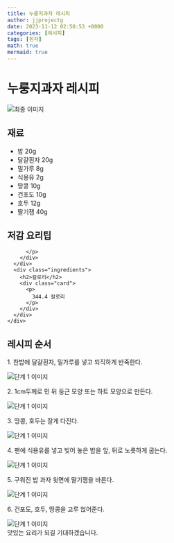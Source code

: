 ```yaml
---
title: 누룽지과자 레시피
author: jjprojectg
date: 2023-11-12 02:50:53 +0000
categories: [레시피]
tags: [흰자]
math: true
mermaid: true
---
```

<meta name="og:type" content="website"/>
<meta charset="UTF-8"/>
<div class="header">
  <h1>누룽지과자 레시피</h1>
</div>

<div class="container my-4">
  <div class="row">
    <div class="col-12 col-md-6">
      <div class="recipe-image">
        <img src="http://www.foodsafetykorea.go.kr/uploadimg/20141117/20141117053352_1416213232895.jpg" class="step-image" alt="최종 이미지"/>
      </div>
    </div>
    <div class="col-12 col-md-6">
      <div class="ingredients">
        <h2>재료</h2>
        <ul class="card">
          <li> 밥 20g </li>
          <li>  달걀흰자 20g </li>
          <li>  밀가루 8g </li>
          <li>  식용유 2g </li>
          <li>  땅콩 10g </li>
          <li>  건포도 10g </li>
          <li>  호두 12g </li>
          <li>  딸기잼 40g </li>
</ul>
      </div>
    </div>
    <div class="col-12 col-md-6">
      <div class="ingredients">
        <h2>저감 요리팁</h2>
        <div class="card"> 
          <p>
            
          </p>
        </div>
      </div>
      <div class="ingredients">
        <h2>칼로리</h2>
        <div class="card"> 
          <p>
            344.4 칼로리
          </p>
        </div>
      </div>
    </div>
  </div>

  <h2 class="my-4">레시피 순서</h2>
  <div class="card recipe-card">
    <div class="card-body recipe-step">
      <p class="card-text step-description">1. 찬밥에 달걀흰자, 밀가루를 넣고 되직하게 반죽한다.</p>
      <img src="http://www.foodsafetykorea.go.kr/uploadimg/cook/802-1.jpg" alt="단계 1 이미지" class="step-image"/>
    </div>
  </div>
  <div class="card recipe-card">
    <div class="card-body recipe-step">
      <p class="card-text step-description">2. 1cm두께로 민 뒤 둥근 모양 또는 하트 모양으로 만든다.</p>
      <img src="http://www.foodsafetykorea.go.kr/uploadimg/cook/802-2.jpg" alt="단계 1 이미지" class="step-image"/>
    </div>
  </div>
  <div class="card recipe-card">
    <div class="card-body recipe-step">
      <p class="card-text step-description">3. 땅콩, 호두는 잘게 다진다.</p>
      <img src="http://www.foodsafetykorea.go.kr/uploadimg/cook/802-3.jpg" alt="단계 1 이미지" class="step-image"/>
    </div>
  </div>
  <div class="card recipe-card">
    <div class="card-body recipe-step">
      <p class="card-text step-description">4. 팬에 식용유를 넣고 빚어 놓은 밥을 앞, 뒤로 노릇하게 굽는다.</p>
      <img src="http://www.foodsafetykorea.go.kr/uploadimg/cook/802-4.jpg" alt="단계 1 이미지" class="step-image"/>
    </div>
  </div>
  <div class="card recipe-card">
    <div class="card-body recipe-step">
      <p class="card-text step-description">5. 구워진 밥 과자 윗면에 딸기잼을 바른다.</p>
      <img src="http://www.foodsafetykorea.go.kr/uploadimg/cook/802-5.jpg" alt="단계 1 이미지" class="step-image"/>
    </div>
  </div>
  <div class="card recipe-card">
    <div class="card-body recipe-step">
      <p class="card-text step-description">6. 건포도, 호두, 땅콩을 고루 얹어준다.</p>
      <img src="http://www.foodsafetykorea.go.kr/uploadimg/cook/802-6.jpg" alt="단계 1 이미지" class="step-image"/>
    </div>
  </div>

</div>
맛있는 요리가 되길 기대하겠습니다.
